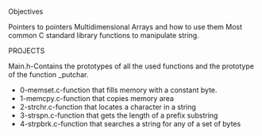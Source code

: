 Objectives

Pointers to pointers
Multidimensional Arrays and how to use them
Most common C standard library functions to manipulate string.

PROJECTS

Main.h-Contains the prototypes of all the used functions and the prototype of the function _putchar.

- 0-memset.c-function that fills memory with a constant byte.
- 1-memcpy.c-function that copies memory area
- 2-strchr.c-function that locates a character in a string
- 3-strspn.c-function that gets the length of a prefix substring
- 4-strpbrk.c-function that searches a string for any of a set of bytes
